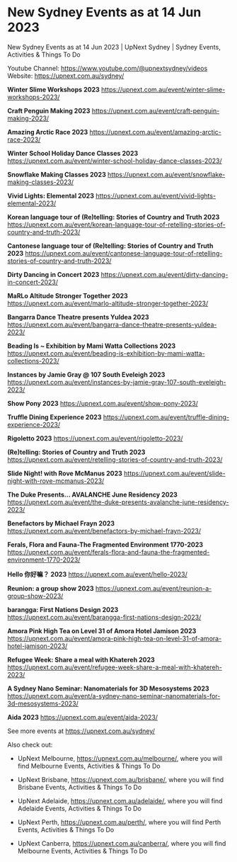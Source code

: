 # New Sydney Events as at 14 Jun 2023
New Sydney Events as at 14 Jun 2023 | UpNext Sydney | Sydney Events, Activities &amp; Things To Do

Youtube Channel: https://www.youtube.com/@upnextsydney/videos 
Website: https://upnext.com.au/sydney/


**Winter Slime Workshops 2023**
 https://upnext.com.au/event/winter-slime-workshops-2023/

**Craft Penguin Making 2023**
 https://upnext.com.au/event/craft-penguin-making-2023/

**Amazing Arctic Race 2023**
 https://upnext.com.au/event/amazing-arctic-race-2023/

**Winter School Holiday Dance Classes 2023**
 https://upnext.com.au/event/winter-school-holiday-dance-classes-2023/

**Snowflake Making Classes 2023**
 https://upnext.com.au/event/snowflake-making-classes-2023/

**Vivid Lights: Elemental 2023**
 https://upnext.com.au/event/vivid-lights-elemental-2023/

**Korean language tour of (Re)telling: Stories of Country and Truth 2023**
 https://upnext.com.au/event/korean-language-tour-of-retelling-stories-of-country-and-truth-2023/

**Cantonese language tour of (Re)telling: Stories of Country and Truth 2023**
 https://upnext.com.au/event/cantonese-language-tour-of-retelling-stories-of-country-and-truth-2023/

**Dirty Dancing in Concert 2023**
 https://upnext.com.au/event/dirty-dancing-in-concert-2023/

**MaRLo Altitude Stronger Together 2023**
 https://upnext.com.au/event/marlo-altitude-stronger-together-2023/

**Bangarra Dance Theatre presents Yuldea 2023**
 https://upnext.com.au/event/bangarra-dance-theatre-presents-yuldea-2023/

**Beading Is ~ Exhibition by Mami Watta Collections 2023**
 https://upnext.com.au/event/beading-is-exhibition-by-mami-watta-collections-2023/

**Instances by Jamie Gray @ 107 South Eveleigh 2023**
 https://upnext.com.au/event/instances-by-jamie-gray-107-south-eveleigh-2023/

**Show Pony 2023**
 https://upnext.com.au/event/show-pony-2023/

**Truffle Dining Experience 2023**
 https://upnext.com.au/event/truffle-dining-experience-2023/

**Rigoletto 2023**
 https://upnext.com.au/event/rigoletto-2023/

**(Re)telling: Stories of Country and Truth 2023**
 https://upnext.com.au/event/retelling-stories-of-country-and-truth-2023/

**Slide Night! with Rove McManus 2023**
 https://upnext.com.au/event/slide-night-with-rove-mcmanus-2023/

**The Duke Presents... AVALANCHE June Residency 2023**
 https://upnext.com.au/event/the-duke-presents-avalanche-june-residency-2023/

**Benefactors by Michael Frayn 2023**
 https://upnext.com.au/event/benefactors-by-michael-frayn-2023/

**Ferals, Flora and Fauna-The Fragmented Environment 1770-2023**
 https://upnext.com.au/event/ferals-flora-and-fauna-the-fragmented-environment-1770-2023/

**Hello 你好嘛？ 2023**
 https://upnext.com.au/event/hello-2023/

**Reunion: a group show 2023**
 https://upnext.com.au/event/reunion-a-group-show-2023/

**barangga: First Nations Design 2023**
 https://upnext.com.au/event/barangga-first-nations-design-2023/

**Amora Pink High Tea on Level 31 of Amora Hotel Jamison 2023**
 https://upnext.com.au/event/amora-pink-high-tea-on-level-31-of-amora-hotel-jamison-2023/

**Refugee Week: Share a meal with Khatereh 2023**
 https://upnext.com.au/event/refugee-week-share-a-meal-with-khatereh-2023/

**A Sydney Nano Seminar: Nanomaterials for 3D Mesosystems 2023**
 https://upnext.com.au/event/a-sydney-nano-seminar-nanomaterials-for-3d-mesosystems-2023/

**Aida 2023**
 https://upnext.com.au/event/aida-2023/



See more events at https://upnext.com.au/sydney/


Also check out:

* UpNext Melbourne, https://upnext.com.au/melbourne/, where you will find Melbourne Events, Activities & Things To Do

* UpNext Brisbane, https://upnext.com.au/brisbane/, where you will find Brisbane Events, Activities & Things To Do

* UpNext Adelaide, https://upnext.com.au/adelaide/, where you will find Adelaide Events, Activities & Things To Do

* UpNext Perth, https://upnext.com.au/perth/, where you will find Perth Events, Activities & Things To Do

* UpNext Canberra, https://upnext.com.au/canberra/, where you will find Melbourne Events, Activities & Things To Do